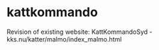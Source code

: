 # kattkommando
Revision of existing website: KattKommandoSyd  - kks.nu/katter/malmo/index_malmo.html 
